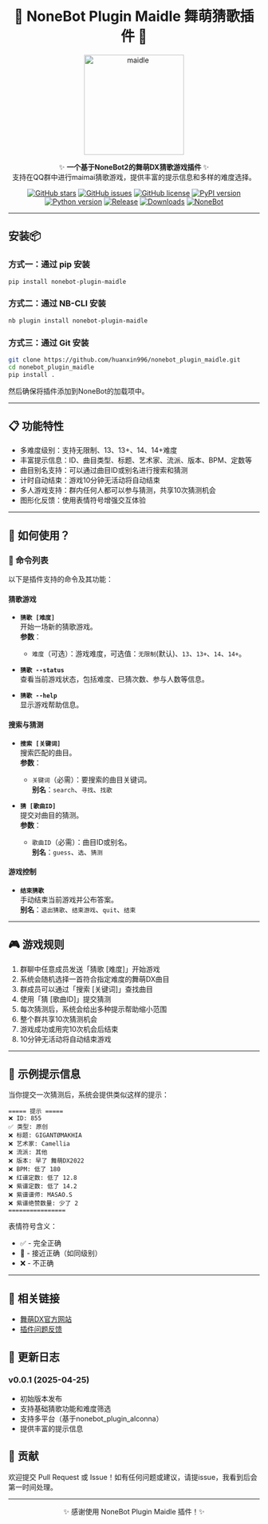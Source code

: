 <!-- markdownlint-disable MD033 -->

<div align="center">

# 🌟 NoneBot Plugin Maidle 舞萌猜歌插件 🌟

</div>

<p align="center">
  <a href="https://github.com/huanxin996/nonebot_plugin_maidle"><img src="https://raw.githubusercontent.com/huanxin996/nonebot_plugin_hx-yinying/main/.venv/hx_img.png" width="200" height="200" alt="maidle"></a>
</p>

<div align="center">

✨ **一个基于NoneBot2的舞萌DX猜歌游戏插件** ✨  
支持在QQ群中进行maimai猜歌游戏，提供丰富的提示信息和多样的难度选择。

</div>

<div align="center">

[![GitHub stars](https://img.shields.io/github/stars/huanxin996/nonebot_plugin_maidle?style=social)](https://github.com/huanxin996/nonebot_plugin_maidle)
[![GitHub issues](https://img.shields.io/github/issues/huanxin996/nonebot_plugin_maidle)](https://github.com/huanxin996/nonebot_plugin_maidle/issues)
[![GitHub license](https://img.shields.io/github/license/huanxin996/nonebot_plugin_maidle)](https://github.com/huanxin996/nonebot_plugin_maidle/blob/main/LICENSE)
[![PyPI version](https://img.shields.io/pypi/v/nonebot-plugin-maidle)](https://pypi.org/project/nonebot-plugin-maidle/)
[![Python version](https://img.shields.io/badge/python-3.8+-blue.svg)](https://www.python.org/)
[![Release](https://img.shields.io/github/v/release/huanxin996/nonebot_plugin_maidle?include_prereleases)](https://github.com/huanxin996/nonebot_plugin_maidle/releases)
[![Downloads](https://img.shields.io/pypi/dm/nonebot-plugin-maidle)](https://pypi.org/project/nonebot-plugin-maidle/)
[![NoneBot](https://img.shields.io/badge/NoneBot-2.0-brightgreen)](https://v2.nonebot.dev/)

</div>

---

## 安装📦

### 方式一：通过 pip 安装

```bash
pip install nonebot-plugin-maidle
```

### 方式二：通过 NB-CLI 安装

```bash
nb plugin install nonebot-plugin-maidle
```

### 方式三：通过 Git 安装

```bash
git clone https://github.com/huanxin996/nonebot_plugin_maidle.git
cd nonebot_plugin_maidle
pip install .
```

然后确保将插件添加到NoneBot的加载项中。

---

## 📋 功能特性

- 多难度级别：支持无限制、13、13+、14、14+难度
- 丰富提示信息：ID、曲目类型、标题、艺术家、流派、版本、BPM、定数等
- 曲目别名支持：可以通过曲目ID或别名进行搜索和猜测
- 计时自动结束：游戏10分钟无活动将自动结束
- 多人游戏支持：群内任何人都可以参与猜测，共享10次猜测机会
- 图形化反馈：使用表情符号增强交互体验

---

## 🚀 如何使用？

### 📜 命令列表

以下是插件支持的命令及其功能：

#### **猜歌游戏**

- **`猜歌 [难度]`**  
  开始一场新的猜歌游戏。  
  **参数**：  
  - `难度`（可选）：游戏难度，可选值：`无限制`(默认)、`13`、`13+`、`14`、`14+`。

- **`猜歌 --status`**  
  查看当前游戏状态，包括难度、已猜次数、参与人数等信息。

- **`猜歌 --help`**  
  显示游戏帮助信息。

#### **搜索与猜测**

- **`搜索 [关键词]`**  
  搜索匹配的曲目。  
  **参数**：  
  - `关键词`（必需）：要搜索的曲目关键词。  
  **别名**：`search`、`寻找`、`找歌`

- **`猜 [歌曲ID]`**  
  提交对曲目的猜测。  
  **参数**：  
  - `歌曲ID`（必需）：曲目ID或别名。  
  **别名**：`guess`、`选`、`猜测`

#### **游戏控制**

- **`结束猜歌`**  
  手动结束当前游戏并公布答案。  
  **别名**：`退出猜歌`、`结束游戏`、`quit`、`结束`

---

## 🎮 游戏规则

1. 群聊中任意成员发送「猜歌 [难度]」开始游戏
2. 系统会随机选择一首符合指定难度的舞萌DX曲目
3. 群成员可以通过「搜索 [关键词]」查找曲目
4. 使用「猜 [歌曲ID]」提交猜测
5. 每次猜测后，系统会给出多种提示帮助缩小范围
6. 整个群共享10次猜测机会
7. 游戏成功或用完10次机会后结束
8. 10分钟无活动将自动结束游戏

---

## 🎵 示例提示信息

当你提交一次猜测后，系统会提供类似这样的提示：

```
===== 提示 =====
❌ ID: 855
✅ 类型: 原创
❌ 标题: GIGANTØMAKHIA
❌ 艺术家: Camellia
❌ 流派: 其他
❌ 版本: 早了 舞萌DX2022
❌ BPM: 低了 180
❌ 红谱定数: 低了 12.8
❌ 紫谱定数: 低了 14.2
❌ 紫谱谱师: MASAO.S
❌ 紫谱绝赞数量: 少了 2
================
```

表情符号含义：
- ✅ - 完全正确
- 🤔 - 接近正确（如同级别）
- ❌ - 不正确

---

## 🔗 相关链接

- [舞萌DX官方网站](https://maimai.sega.com/)
- [插件问题反馈](https://github.com/huanxin996/nonebot_plugin_maidle/issues)

## 📝 更新日志

### v0.0.1 (2025-04-25)

- 初始版本发布
- 支持基础猜歌功能和难度筛选
- 支持多平台（基于nonebot_plugin_alconna）
- 提供丰富的提示信息

## 🤝 贡献

欢迎提交 Pull Request 或 Issue！如有任何问题或建议，请提issue，我看到后会第一时间处理。

---

<p align="center">✨ 感谢使用 NoneBot Plugin Maidle 插件！✨</p>

<!-- markdownlint-restore -->